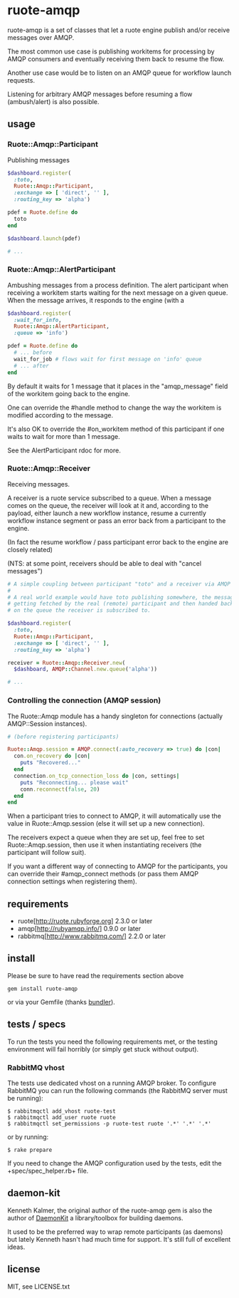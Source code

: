 
# ruote-amqp

ruote-amqp is a set of classes that let a ruote engine publish and/or receive messages over AMQP.

The most common use case is publishing workitems for processing by AMQP consumers and eventually receiving them back to resume the flow.

Another use case would be to listen on an AMQP queue for workflow launch requests.

Listening for arbitrary AMQP messages before resuming a flow (ambush/alert) is also possible.


## usage

### Ruote::Amqp::Participant

Publishing messages

```ruby
$dashboard.register(
  :toto,
  Ruote::Amqp::Participant,
  :exchange => [ 'direct', '' ],
  :routing_key => 'alpha')

pdef = Ruote.define do
  toto
end

$dashboard.launch(pdef)

# ...
```

### Ruote::Amqp::AlertParticipant

Ambushing messages from a process definition. The alert participant when
receiving a workitem starts waiting for the next message on a given queue. When
the message arrives, it responds to the engine (with a

```ruby
$dashboard.register(
  :wait_for_info,
  Ruote::Amqp::AlertParticipant,
  :queue => 'info')

pdef = Ruote.define do
  # ... before
  wait_for_job # flows wait for first message on 'info' queue
  # ... after
end
```

By default it waits for 1 message that it places in the "amqp_message" field
of the workitem going back to the engine.

One can override the #handle method to change the way the workitem is modified
according to the message.

It's also OK to override the #on_workitem method of this participant if one
waits to wait for more than 1 message.

See the AlertParticipant rdoc for more.

### Ruote::Amqp::Receiver

Receiving messages.

A receiver is a ruote service subscribed to a queue. When a message comes on
the queue, the receiver will look at it and, according to the payload, either
launch a new workflow instance, resume a currently workflow instance segment
or pass an error back from a participant to the engine.

(In fact the resume workflow / pass participant error back to the engine are
closely related)

(NTS: at some point, receivers should be able to deal with "cancel messages")

```ruby
# A simple coupling between participant "toto" and a receiver via AMQP
#
# A real world example would have toto publishing somewhere, the message
# getting fetched by the real (remote) participant and then handed back
# on the queue the receiver is subscribed to.

$dashboard.register(
  :toto,
  Ruote::Amqp::Participant,
  :exchange => [ 'direct', '' ],
  :routing_key => 'alpha')

receiver = Ruote::Amqp::Receiver.new(
  $dashboard, AMQP::Channel.new.queue('alpha'))

# ...
```

### Controlling the connection (AMQP session)

The Ruote::Amqp module has a handy singleton for connections (actually
AMQP::Session instances).

```ruby
# (before registering participants)

Ruote::Amqp.session = AMQP.connect(:auto_recovery => true) do |con|
  con.on_recovery do |con|
    puts "Recovered..."
  end
  connection.on_tcp_connection_loss do |con, settings|
    puts "Reconnecting... please wait"
    conn.reconnect(false, 20)
  end
end
```

When a participant tries to connect to AMQP, it will automatically use the value in Ruote::Amqp.session (else it will set up a new connection).

The receivers expect a queue when they are set up, feel free to set Ruote::Amqp.session, then use it when instantiating receivers (the participant will follow suit).

If you want a different way of connecting to AMQP for the participants, you can override their #amqp_connect methods (or pass them AMQP connection settings when registering them).


## requirements

* ruote[http://ruote.rubyforge.org] 2.3.0 or later
* amqp[http://rubyamqp.info/] 0.9.0 or later
* rabbitmq[http://www.rabbitmq.com/] 2.2.0 or later


## install

Please be sure to have read the requirements section above

    gem install ruote-amqp

or via your Gemfile (thanks [bundler](http://gembundler.com)).


## tests / specs

To run the tests you need the following requirements met, or the testing environment will fail horribly (or simply get stuck without output).


### RabbitMQ vhost

The tests use dedicated vhost on a running AMQP broker. To configure RabbitMQ
you can run the following commands (the RabbitMQ server must be running):

    $ rabbitmqctl add_vhost ruote-test
    $ rabbitmqctl add_user ruote ruote
    $ rabbitmqctl set_permissions -p ruote-test ruote '.*' '.*' '.*'

or by running:

    $ rake prepare


If you need to change the AMQP configuration used by the tests, edit the
+spec/spec_helper.rb+ file.


## daemon-kit

Kenneth Kalmer, the original author of the ruote-amqp gem is also the author of [DaemonKit](https://github.com/kennethkalmer/daemon-kit) a library/toolbox for building daemons.

It used to be the preferred way to wrap remote participants (as daemons) but lately Kenneth hasn't had much time for support. It's still full of excellent ideas.


## license

MIT, see LICENSE.txt

